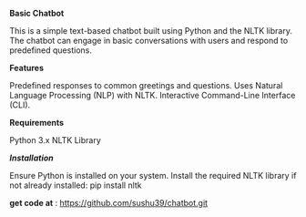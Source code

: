 **Basic Chatbot**

This is a simple text-based chatbot built using Python and the NLTK library. The chatbot can engage in basic conversations with users and respond to predefined questions.

**Features**

Predefined responses to common greetings and questions.
Uses Natural Language Processing (NLP) with NLTK.
Interactive Command-Line Interface (CLI).

**Requirements**

Python 3.x
NLTK Library

***Installation***

Ensure Python is installed on your system.
Install the required NLTK library if not already installed:
pip install nltk

**get code at** : https://github.com/sushu39/chatbot.git

